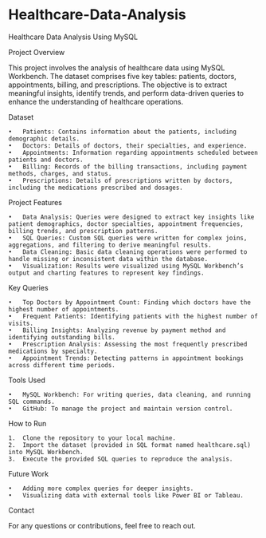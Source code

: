 # Healthcare-Data-Analysis
Healthcare Data Analysis Using MySQL

Project Overview

This project involves the analysis of healthcare data using MySQL Workbench. The dataset comprises five key tables: patients, doctors, appointments, billing, and prescriptions. The objective is to extract meaningful insights, identify trends, and perform data-driven queries to enhance the understanding of healthcare operations.

Dataset

	•	Patients: Contains information about the patients, including demographic details.
	•	Doctors: Details of doctors, their specialties, and experience.
	•	Appointments: Information regarding appointments scheduled between patients and doctors.
	•	Billing: Records of the billing transactions, including payment methods, charges, and status.
	•	Prescriptions: Details of prescriptions written by doctors, including the medications prescribed and dosages.

Project Features

	•	Data Analysis: Queries were designed to extract key insights like patient demographics, doctor specialties, appointment frequencies, billing trends, and prescription patterns.
	•	SQL Queries: Custom SQL queries were written for complex joins, aggregations, and filtering to derive meaningful results.
	•	Data Cleaning: Basic data cleaning operations were performed to handle missing or inconsistent data within the database.
	•	Visualization: Results were visualized using MySQL Workbench’s output and charting features to represent key findings.

Key Queries

	•	Top Doctors by Appointment Count: Finding which doctors have the highest number of appointments.
	•	Frequent Patients: Identifying patients with the highest number of visits.
	•	Billing Insights: Analyzing revenue by payment method and identifying outstanding bills.
	•	Prescription Analysis: Assessing the most frequently prescribed medications by specialty.
	•	Appointment Trends: Detecting patterns in appointment bookings across different time periods.

Tools Used

	•	MySQL Workbench: For writing queries, data cleaning, and running SQL commands.
	•	GitHub: To manage the project and maintain version control.

How to Run

	1.	Clone the repository to your local machine.
	2.	Import the dataset (provided in SQL format named healthcare.sql) into MySQL Workbench.
	3.	Execute the provided SQL queries to reproduce the analysis.

Future Work

	•	Adding more complex queries for deeper insights.
	•	Visualizing data with external tools like Power BI or Tableau.

Contact

For any questions or contributions, feel free to reach out.

